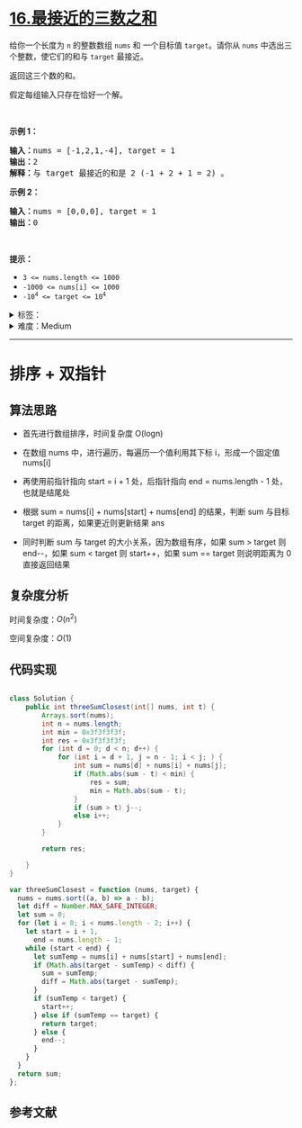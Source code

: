 # [16.最接近的三数之和](https://leetcode.cn/problems/3sum-closest/)

<p>给你一个长度为 <code>n</code> 的整数数组&nbsp;<code>nums</code><em>&nbsp;</em>和 一个目标值&nbsp;<code>target</code>。请你从 <code>nums</code><em> </em>中选出三个整数，使它们的和与&nbsp;<code>target</code>&nbsp;最接近。</p>

<p>返回这三个数的和。</p>

<p>假定每组输入只存在恰好一个解。</p>

<p>&nbsp;</p>

<p><strong>示例 1：</strong></p>

<pre>
<strong>输入：</strong>nums = [-1,2,1,-4], target = 1
<strong>输出：</strong>2
<strong>解释：</strong>与 target 最接近的和是 2 (-1 + 2 + 1 = 2) 。
</pre>

<p><strong>示例 2：</strong></p>

<pre>
<strong>输入：</strong>nums = [0,0,0], target = 1
<strong>输出：</strong>0
</pre>

<p>&nbsp;</p>

<p><strong>提示：</strong></p>

<ul>
	<li><code>3 &lt;= nums.length &lt;= 1000</code></li>
	<li><code>-1000 &lt;= nums[i] &lt;= 1000</code></li>
	<li><code>-10<sup>4</sup> &lt;= target &lt;= 10<sup>4</sup></code></li>
</ul>

<details>
<summary>标签：</summary>
['数组', '双指针', '排序']
</details>

<details>
<summary>难度：Medium</summary>
喜欢：1227
</details>

---

# 排序 + 双指针

## 算法思路

- 首先进行数组排序，时间复杂度 O(logn)

- 在数组 nums 中，进行遍历，每遍历一个值利用其下标 i，形成一个固定值 nums[i]
- 再使用前指针指向 start = i + 1 处，后指针指向 end = nums.length - 1 处，也就是结尾处
- 根据 sum = nums[i] + nums[start] + nums[end] 的结果，判断 sum 与目标 target 的距离，如果更近则更新结果 ans
- 同时判断 sum 与 target 的大小关系，因为数组有序，如果 sum > target 则 end--，如果 sum < target 则 start++，如果 sum == target 则说明距离为 0 直接返回结果

## 复杂度分析

时间复杂度：$O(n^2)$

空间复杂度：$O(1)$

## 代码实现

```cpp []

```

```java []
class Solution {
    public int threeSumClosest(int[] nums, int t) {
        Arrays.sort(nums);
        int n = nums.length;
        int min = 0x3f3f3f3f;
        int res = 0x3f3f3f3f;
        for (int d = 0; d < n; d++) {
            for (int i = d + 1, j = n - 1; i < j; ) {
                int sum = nums[d] + nums[i] + nums[j];
                if (Math.abs(sum - t) < min) {
                    res = sum;
                    min = Math.abs(sum - t);
                }
                if (sum > t) j--;
                else i++;
            }
        }

        return res;

    }
}
```

```javascript []
var threeSumClosest = function (nums, target) {
  nums = nums.sort((a, b) => a - b);
  let diff = Number.MAX_SAFE_INTEGER;
  let sum = 0;
  for (let i = 0; i < nums.length - 2; i++) {
    let start = i + 1,
      end = nums.length - 1;
    while (start < end) {
      let sumTemp = nums[i] + nums[start] + nums[end];
      if (Math.abs(target - sumTemp) < diff) {
        sum = sumTemp;
        diff = Math.abs(target - sumTemp);
      }
      if (sumTemp < target) {
        start++;
      } else if (sumTemp == target) {
        return target;
      } else {
        end--;
      }
    }
  }
  return sum;
};
```

## 参考文献
